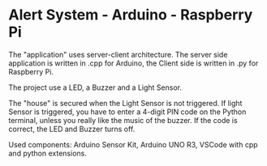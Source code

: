 
# Alert System - Arduino - Raspberry Pi

The "application" uses server-client architecture.
The server side application is written in .cpp for Arduino, the Client side is written in .py for Raspberry Pi.

The project use a LED, a Buzzer and a Light Sensor.

The "house" is secured when the Light Sensor is not triggered.
If light Sensor is triggered, you have to enter a 4-digit PIN code on the Python terminal, unless you really like the music of the buzzer.
If the code is correct, the LED and Buzzer turns off.

Used components: Arduino Sensor Kit, Arduino UNO R3, VSCode with cpp and python extensions.

